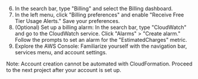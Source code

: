 6. In the search bar, type "Billing" and select the Billing dashboard.
7. In the left menu, click "Billing preferences" and enable "Receive Free Tier Usage Alerts." Save your preferences.
8. (Optional) Set up a billing alarm: In the search bar, type "CloudWatch" and go to the CloudWatch service. Click "Alarms" > "Create alarm." Follow the prompts to set an alarm for the "EstimatedCharges" metric.
9. Explore the AWS Console: Familiarize yourself with the navigation bar, services menu, and account settings.

Note: Account creation cannot be automated with CloudFormation. Proceed to the next project after your account is set up. 

